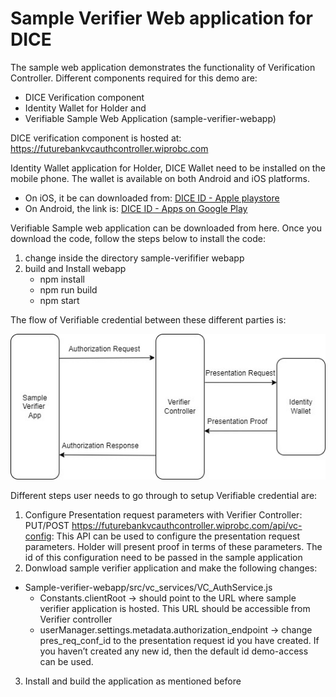 # Sample Verifier Web application for DICE

The sample web application demonstrates the functionality of Verification Controller. Different components required for this demo are:<br> 
- DICE Verification component <br>
- Identity Wallet for Holder and <br>
- Verifiable Sample Web Application  (sample-verifier-webapp) <br>

DICE verification component is hosted at: https://futurebankvcauthcontroller.wiprobc.com

Identity Wallet application for Holder, DICE Wallet need to be installed on the mobile phone. The wallet is available on both Android and iOS platforms. 
 - On iOS, it be can downloaded from: [DICE ID - Apple playstore](https://apps.apple.com/in/app/dice-id/id1624858853)
 - On Android, the link is: [DICE ID - Apps on Google Play](https://play.google.com/store/apps/details?id=com.diwallet1)

Verifiable Sample web application can be downloaded from here. Once you download the code, follow the steps below to install the code:
1. change inside the directory sample-verififier webapp
2. build and Install webapp 
    - npm install 
    - npm run build 
    - npm start 
  
The flow of Verifiable credential between these different parties is:<br>

![Flow between different parties](diagrams/flow_vc_auth.jpg)


Different steps user needs to go through to setup Verifiable credential are: <br>
1.	Configure Presentation request parameters with Verifier Controller:
PUT/POST https://futurebankvcauthcontroller.wiprobc.com/api/vc-config: This API can be used to configure the presentation request parameters. Holder will present proof in terms of these parameters. The id of this configuration need to be passed in the sample application
2.	Donwload sample verifier application and make the following changes:
   - Sample-verifier-webapp/src/vc_services/VC_AuthService.js 
      - Constants.clientRoot -> should point to the URL where sample verifier application is hosted. This URL should be accessible from Verifier controller 
      - userManager.settings.metadata.authorization_endpoint -> change pres_req_conf_id to the presentation request id you have created. If you haven’t created any new id, then the default id demo-access can be used.
3.	Install and build the application as mentioned before

